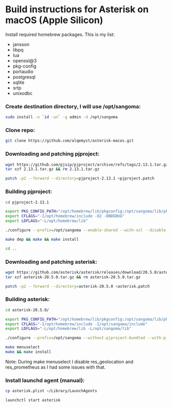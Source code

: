 # Build instructions for Asterisk on macOS (Apple Silicon)

Install required homebrew packages. This is my list:
- jansson
- libpq
- lua
- openssl@3
- pkg-config
- portaudio
- postgresql
- sqlite
- srtp
- unixodbc

### Create destination directory, I will use /opt/sangoma:
```bash
sudo install -o `id -un` -g admin -d /opt/sangoma
```

### Clone repo:
```bash
git clone https://github.com/alqemyst/asterisk-macos.git
```

### Downloading and patching pjproject:
```bash
wget https://github.com/pjsip/pjproject/archive/refs/tags/2.13.1.tar.gz
tar xzf 2.13.1.tar.gz && rm 2.13.1.tar.gz

patch -p2 --forward --directory=pjproject-2.13.1 <pjproject.patch
```

### Building pjproject:
```bash
cd pjproject-2.13.1

export PKG_CONFIG_PATH="/opt/homebrew/lib/pkgconfig:/opt/sangoma/lib/pkgconfig"
export CFLAGS="-I/opt/homebrew/include -O2 -DNDEBUG"
export LDFLAGS="-L/opt/homebrew/lib"

./configure --prefix=/opt/sangoma --enable-shared --with-ssl --disable-resample --disable-video --disable-opencore-amr --disable-speex-codec --disable-speex-aec --disable-bcg729 --disable-gsm-codec --disable-ilbc-codec --disable-l16-codec --disable-g711-codec --disable-g722-codec --disable-g7221-codec --disable-opencore-amr --disable-silk --disable-opus --disable-video --disable-v4l2 --disable-sound --disable-ext-sound --disable-sdl --disable-libyuv --disable-ffmpeg --disable-openh264 --disable-ipp --disable-libwebrtc --with-external-pa --with-external-srtp

make dep && make && make install

cd ..
```

### Downloading and patching asterisk:
```bash
wget https://github.com/asterisk/asterisk/releases/download/20.5.0/asterisk-20.5.0.tar.gz
tar xzf asterisk-20.5.0.tar.gz && rm asterisk-20.5.0.tar.gz

patch -p2 --forward --directory=asterisk-20.5.0 <asterisk.patch
```

### Building asterisk:
```bash
cd asterisk-20.5.0/

export PKG_CONFIG_PATH="/opt/homebrew/lib/pkgconfig:/opt/sangoma/lib/pkgconfig"
export CFLAGS="-I/opt/homebrew/include -I/opt/sangoma/include"
export LDFLAGS="-L/opt/homebrew/lib -L/opt/sangoma/lib"

./configure --prefix=/opt/sangoma --without-pjproject-bundled --with-pjproject --without-iodbc --with-unixodbc=/opt/homebrew/opt/unixodbc/lib --with-sqlite3=/opt/homebrew/opt/sqlite/lib

make menuselect
make && make install
```
Note: During make menuselect I disable res_geolocation and res_prometheus as I had some issues with that.

### Install launchd agent (manual):
```bash
cp asterisk.plist ~/Library/LaunchAgents

launchctl start asterisk
```

